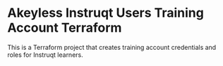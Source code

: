 # Akeyless Instruqt Users Training Account Terraform

This is a Terraform project that creates training account credentials and roles for Instruqt learners.
